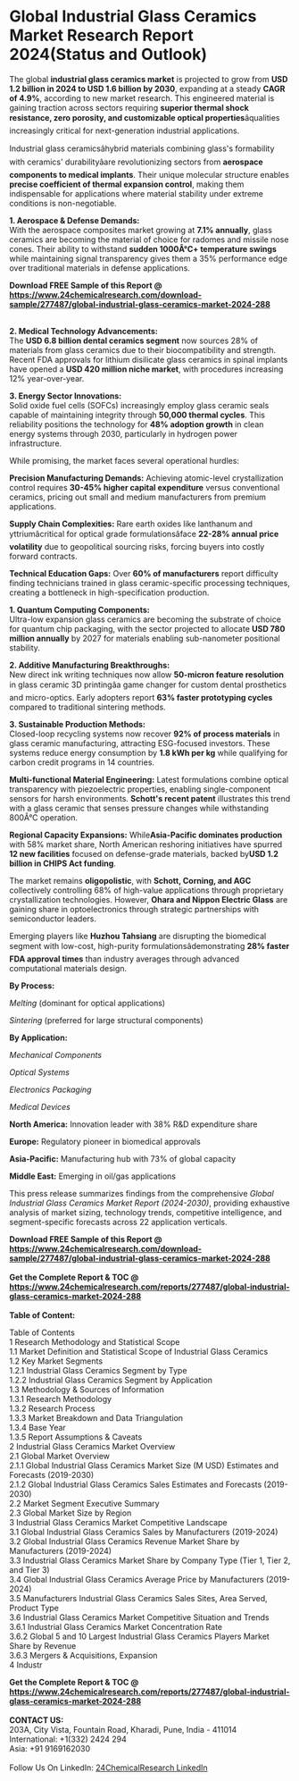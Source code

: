 <h1>Global Industrial Glass Ceramics Market Research Report 2024(Status and Outlook)</h1><p>The global <strong>industrial glass ceramics market</strong> is projected to grow from <strong>USD 1.2 billion in 2024 to USD 1.6 billion by 2030</strong>, expanding at a steady <strong>CAGR of 4.9%</strong>, according to new market research. This engineered material is gaining traction across sectors requiring <strong>superior thermal shock resistance, zero porosity, and customizable optical properties</strong>âqualities increasingly critical for next-generation industrial applications.</p><p>Industrial glass ceramicsâhybrid materials combining glass's formability with ceramics' durabilityâare revolutionizing sectors from <strong>aerospace components to medical implants</strong>. Their unique molecular structure enables <strong>precise coefficient of thermal expansion control</strong>, making them indispensable for applications where material stability under extreme conditions is non-negotiable.</p><p><strong>1. Aerospace &amp; Defense Demands:</strong><br>
With the aerospace composites market growing at <strong>7.1% annually</strong>, glass ceramics are becoming the material of choice for radomes and missile nose cones. Their ability to withstand <strong>sudden 1000Â°C+ temperature swings</strong> while maintaining signal transparency gives them a 35% performance edge over traditional materials in defense applications.</p><div><b>Download FREE Sample of this Report @ 
            <a href="https://www.24chemicalresearch.com/download-sample/277487/global-industrial-glass-ceramics-market-2024-288">
            https://www.24chemicalresearch.com/download-sample/277487/global-industrial-glass-ceramics-market-2024-288</a></b></div><br><p><strong>2. Medical Technology Advancements:</strong><br>
The <strong>USD 6.8 billion dental ceramics segment</strong> now sources 28% of materials from glass ceramics due to their biocompatibility and strength. Recent FDA approvals for lithium disilicate glass ceramics in spinal implants have opened a <strong>USD 420 million niche market</strong>, with procedures increasing 12% year-over-year.</p><p><strong>3. Energy Sector Innovations:</strong><br>
Solid oxide fuel cells (SOFCs) increasingly employ glass ceramic seals capable of maintaining integrity through <strong>50,000 thermal cycles</strong>. This reliability positions the technology for <strong>48% adoption growth</strong> in clean energy systems through 2030, particularly in hydrogen power infrastructure.</p><p>While promising, the market faces several operational hurdles:</p><p><strong>Precision Manufacturing Demands:</strong> Achieving atomic-level crystallization control requires <strong>30-45% higher capital expenditure</strong> versus conventional ceramics, pricing out small and medium manufacturers from premium applications.</p><p><strong>Supply Chain Complexities:</strong> Rare earth oxides like lanthanum and yttriumâcritical for optical grade formulationsâface <strong>22-28% annual price volatility</strong> due to geopolitical sourcing risks, forcing buyers into costly forward contracts.</p><p><strong>Technical Education Gaps:</strong> Over <strong>60% of manufacturers</strong> report difficulty finding technicians trained in glass ceramic-specific processing techniques, creating a bottleneck in high-specification production.</p><p><strong>1. Quantum Computing Components:</strong><br>
Ultra-low expansion glass ceramics are becoming the substrate of choice for quantum chip packaging, with the sector projected to allocate <strong>USD 780 million annually</strong> by 2027 for materials enabling sub-nanometer positional stability.</p><p><strong>2. Additive Manufacturing Breakthroughs:</strong><br>
New direct ink writing techniques now allow <strong>50-micron feature resolution</strong> in glass ceramic 3D printingâa game changer for custom dental prosthetics and micro-optics. Early adopters report <strong>63% faster prototyping cycles</strong> compared to traditional sintering methods.</p><p><strong>3. Sustainable Production Methods:</strong><br>
Closed-loop recycling systems now recover <strong>92% of process materials</strong> in glass ceramic manufacturing, attracting ESG-focused investors. These systems reduce energy consumption by <strong>1.8 kWh per kg</strong> while qualifying for carbon credit programs in 14 countries.</p><p><strong>Multi-functional Material Engineering:</strong> Latest formulations combine optical transparency with piezoelectric properties, enabling single-component sensors for harsh environments. <strong>Schott's recent patent</strong> illustrates this trend with a glass ceramic that senses pressure changes while withstanding 800Â°C operation.</p><p><strong>Regional Capacity Expansions:</strong> While<strong>Asia-Pacific dominates production</strong> with 58% market share, North American reshoring initiatives have spurred <strong>12 new facilities</strong> focused on defense-grade materials, backed by<strong>USD 1.2 billion in CHIPS Act funding</strong>.</p><p>The market remains <strong>oligopolistic</strong>, with <strong>Schott, Corning, and AGC</strong> collectively controlling 68% of high-value applications through proprietary crystallization technologies. However, <strong>Ohara and Nippon Electric Glass</strong> are gaining share in optoelectronics through strategic partnerships with semiconductor leaders.</p><p>Emerging players like <strong>Huzhou Tahsiang</strong> are disrupting the biomedical segment with low-cost, high-purity formulationsâdemonstrating <strong>28% faster FDA approval times</strong> than industry averages through advanced computational materials design.</p><p><strong>By Process:</strong></p><p><em>Melting</em> (dominant for optical applications)</p><p><em>Sintering</em> (preferred for large structural components)</p><p><strong>By Application:</strong></p><p><em>Mechanical Components</em></p><p><em>Optical Systems</em></p><p><em>Electronics Packaging</em></p><p><em>Medical Devices</em></p><p><strong>North America:</strong> Innovation leader with 38% R&amp;D expenditure share</p><p><strong>Europe:</strong> Regulatory pioneer in biomedical approvals</p><p><strong>Asia-Pacific:</strong> Manufacturing hub with 73% of global capacity</p><p><strong>Middle East:</strong> Emerging in oil/gas applications</p><p>This press release summarizes findings from the comprehensive <em>Global Industrial Glass Ceramics Market Report (2024-2030)</em>, providing exhaustive analysis of market sizing, technology trends, competitive intelligence, and segment-specific forecasts across 22 application verticals.</p><div><b>Download FREE Sample of this Report @ 
            <a href="https://www.24chemicalresearch.com/download-sample/277487/global-industrial-glass-ceramics-market-2024-288">
            https://www.24chemicalresearch.com/download-sample/277487/global-industrial-glass-ceramics-market-2024-288</a></b></div><br><div><b>Get the Complete Report & TOC @ 
            <a href="https://www.24chemicalresearch.com/reports/277487/global-industrial-glass-ceramics-market-2024-288">
            https://www.24chemicalresearch.com/reports/277487/global-industrial-glass-ceramics-market-2024-288</a></b></div><br>
            <b>Table of Content:</b><p>Table of Contents<br />
1 Research Methodology and Statistical Scope<br />
1.1 Market Definition and Statistical Scope of Industrial Glass Ceramics<br />
1.2 Key Market Segments<br />
1.2.1 Industrial Glass Ceramics Segment by Type<br />
1.2.2 Industrial Glass Ceramics Segment by Application<br />
1.3 Methodology & Sources of Information<br />
1.3.1 Research Methodology<br />
1.3.2 Research Process<br />
1.3.3 Market Breakdown and Data Triangulation<br />
1.3.4 Base Year<br />
1.3.5 Report Assumptions & Caveats<br />
2 Industrial Glass Ceramics Market Overview<br />
2.1 Global Market Overview<br />
2.1.1 Global Industrial Glass Ceramics Market Size (M USD) Estimates and Forecasts (2019-2030)<br />
2.1.2 Global Industrial Glass Ceramics Sales Estimates and Forecasts (2019-2030)<br />
2.2 Market Segment Executive Summary<br />
2.3 Global Market Size by Region<br />
3 Industrial Glass Ceramics Market Competitive Landscape<br />
3.1 Global Industrial Glass Ceramics Sales by Manufacturers (2019-2024)<br />
3.2 Global Industrial Glass Ceramics Revenue Market Share by Manufacturers (2019-2024)<br />
3.3 Industrial Glass Ceramics Market Share by Company Type (Tier 1, Tier 2, and Tier 3)<br />
3.4 Global Industrial Glass Ceramics Average Price by Manufacturers (2019-2024)<br />
3.5 Manufacturers Industrial Glass Ceramics Sales Sites, Area Served, Product Type<br />
3.6 Industrial Glass Ceramics Market Competitive Situation and Trends<br />
3.6.1 Industrial Glass Ceramics Market Concentration Rate<br />
3.6.2 Global 5 and 10 Largest Industrial Glass Ceramics Players Market Share by Revenue<br />
3.6.3 Mergers & Acquisitions, Expansion<br />
4 Industr</p><div><b>Get the Complete Report & TOC @ 
            <a href="https://www.24chemicalresearch.com/reports/277487/global-industrial-glass-ceramics-market-2024-288">
            https://www.24chemicalresearch.com/reports/277487/global-industrial-glass-ceramics-market-2024-288</a></b></div><br><b>CONTACT US:</b><br>
            203A, City Vista, Fountain Road, Kharadi, Pune, India - 411014<br>
            International: +1(332) 2424 294<br>
            Asia: +91 9169162030 <br><br>
            Follow Us On LinkedIn: <a href="https://www.linkedin.com/company/24chemicalresearch/">24ChemicalResearch LinkedIn</a>